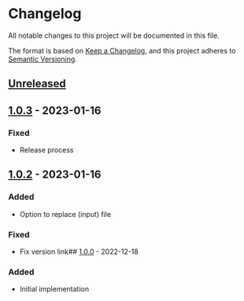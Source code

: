 # Changelog

All notable changes to this project will be documented in this file.

The format is based on [Keep a Changelog](https://keepachangelog.com/en/1.0.0/),
and this project adheres to [Semantic Versioning](https://semver.org/spec/v2.0.0.html).

## [Unreleased]

## [1.0.3] - 2023-01-16

### Fixed

- Release process
## [1.0.2] - 2023-01-16

### Added

- Option to replace (input) file

### Fixed

- Fix version link## [1.0.0] - 2022-12-18

### Added 

- Initial implementation

[unreleased]: https://github.com/oli77za/chlog-tool///compare/1.0.3...HEAD
[1.0.3]: https://github.com/oli77za/chlog-tool///compare/1.0.2...1.0.3
[1.0.2]: https://github.com/oli77za/chlog-tool//compare/1.0.0...1.0.2
[1.0.0]: https://github.com/oli77za/chlog-tool/releases/tag/1.0.0
